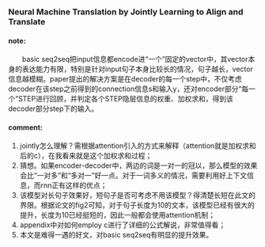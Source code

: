 ### Neural Machine Translation by Jointly Learning to Align and Translate 

#### note:
&emsp;&emsp;basic seq2seq把input信息都encode进“一个”固定的vector中，其vector本身的表达能力有限，特别是针对input句子本身比较长的情况，句子越长，vector信息越模糊。paper提出的解决方案是在decoder的每一个step中，不仅考虑decoder在该step之前得到的connection信息s和输入y，还对encoder部分“每一个”STEP进行回顾，并判定各个STEP隐层信息的权重、加权求和，得到该decoder部分step下的输入。

#### comment:
1. jointly怎么理解？需根据attention引入的方式来解释（attention就是加权求和后的c），在我看来就是这个加权求和过程；
2. 猜想。如果encoder-decoder中，两边的词是一对一的冠以，那么模型的效果会比“一对多”和“多对一”好一点。对于一词多义的情况，需要利用好上下文信息，而rnn正有这样的优点；
3. 该模型对长句子效果好，短句子是否可考虑不用该模型？得清楚长短在此文的界限。根据论文的fig2可知，对于句子长度为10的文本，该模型已经有很大的提升，长度为10已经挺短的，因此一般都会使用attention机制；
4. appendix中对如何employ c进行了详细的公式解说，非常值得看；
5. 本文是难得一遇的好文，对basic seq2seq有明显的提升效果。
